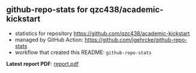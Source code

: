 ## github-repo-stats for qzc438/academic-kickstart

- statistics for repository https://github.com/qzc438/academic-kickstart
- managed by GitHub Action: https://github.com/jgehrcke/github-repo-stats
- workflow that created this README: `github-repo-stats`

**Latest report PDF**: [report.pdf](https://github.com/qzc438/academic-kickstart/raw/github-repo-stats/qzc438/academic-kickstart/latest-report/report.pdf)

